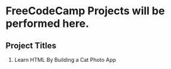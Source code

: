 # FreeCodeCamp Projects will be performed here.

## Project Titles 
1. Learn HTML By Building a Cat Photo App
